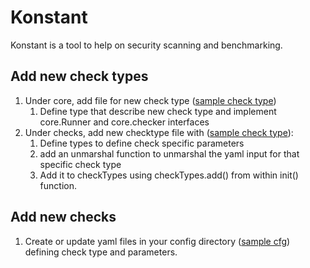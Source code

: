 # Konstant

Konstant is a tool to help on security scanning and benchmarking.

## Add new check types
1. Under core, add file for new check type ([sample check type](core/mount.go))
    1. Define type that describe new check type and implement core.Runner and
    core.checker interfaces
2. Under checks, add new checktype file with ([sample check type](checks/mount.go)):
    1. Define types to define check specific parameters
    2. add an unmarshal function to unmarshal the yaml input for that specific check type
    3. Add it to checkTypes using checkTypes.add() from within init() function.

## Add new checks
1. Create or update yaml files in your config directory ([sample cfg](cfg/))
    defining check type and parameters.
